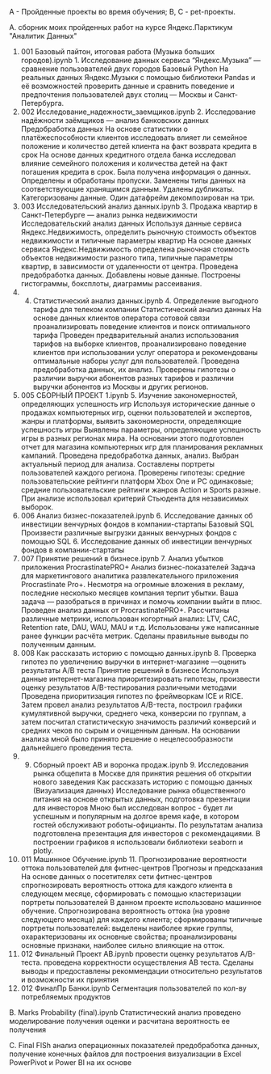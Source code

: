 А - Пройденные проекты во время обучения;
B, C - pet-проекты.

А. сборник моих пройденных работ на курсе Яндекс.Парктикум "Аналитик Данных"

1. 001 Базовый пайтон, итоговая работа (Музыка больших городов).ipynb	1. Исследование данных сервиса “Яндекс.Музыка” — сравнение пользователей двух городов	Базовый Python	На реальных данных Яндекс.Музыки c помощью библиотеки Pandas и её возможностей проверить данные и сравнить поведение и предпочтения пользователей двух столиц — Москвы и Санкт-Петербурга.	
2. 002 Исследование_надежности_заемщиков.ipynb	2. Исследование надёжности заёмщиков — анализ банковских данных	Предобработка данных	На основе статистики о платёжеспособности клиентов исследовать влияет ли семейное положение и количество детей клиента на факт возврата кредита в срок	На основе данных кредитного отдела банка исследовал влияние семейного положения и количества детей на факт погашения кредита в срок. Была получена информация о данных. Определены и обработаны пропуски. Заменены типы данных на соответствующие хранящимся данным. Удалены дубликаты. Категоризованы данные. Один датафрейм декомпозирован на три.
3. 003 Исследовательский анализ данных.ipynb	3. Продажа квартир в Санкт-Петербурге — анализ рынка недвижимости	Исследовательский анализ данных	Используя данные сервиса Яндекс.Недвижимость, определить рыночную стоимость объектов недвижимости и типичные параметры квартир	На основе данных сервиса Яндекс.Недвижимость определена рыночная стоимость объектов недвижимости разного типа, типичные параметры квартир, в зависимости от удаленности от центра. Проведена предобработка данных. Добавлены новые данные. Построены гистограммы, боксплоты, диаграммы рассеивания.
4. 004. Статистический анализ данных.ipynb	4. Определение выгодного тарифа для телеком компании	Статистический анализ данных	На основе данных клиентов оператора сотовой связи проанализировать поведение клиентов и поиск оптимального тарифа	Проведен предварительный анализ использования тарифов на выборке клиентов, проанализировано поведение клиентов при использовании услуг оператора и рекомендованы оптимальные наборы услуг для пользователей. Проведена предобработка данных, их анализ. Проверены гипотезы о различии выручки абонентов разных тарифов и различии выручки абонентов из Москвы и других регионов.
5. 005 СБОРНЫЙ ПРОЕКТ 1.ipynb	5. Изучение закономерностей, определяющих успешность игр		Используя исторические данные о продажах компьютерных игр, оценки пользователей и экспертов, жанры и платформы, выявить закономерности, определяющие успешность игры	Выявлены параметры, определяющие успешность игры в разных регионах мира. На основании этого подготовлен отчет для магазина компьютерных игр для планирования рекламных кампаний. Проведена предобработка данных, анализ. Выбран актуальный период для анализа. Составлены портреты пользователей каждого региона. Проверены гипотезы: средние пользовательские рейтинги платформ Xbox One и PC одинаковые; средние пользовательские рейтинги жанров Action и Sports разные. При анализе использовал критерий Стьюдента для независимых выборок.
6. 006 Анализ бизнес-показателей.ipynb	6. Исследование данных об инвестиции венчурных фондов в компании-стартапы	Базовый SQL	Произвести различные выгрузки данных венчурных фондов с помощью SQL	6. Исследование данных об инвестиции венчурных фондов в компании-стартапы
7. 007 Принятие решений в бизнесе.ipynb	7. Анализ убытков приложения ProcrastinatePRO+	Анализ бизнес-показателей	Задача для маркетингового аналитика развлекательного приложения Procrastinate Pro+. Несмотря на огромные вложения в рекламу, последние несколько месяцев компания терпит убытки. Ваша задача — разобраться в причинах и помочь компании выйти в плюс.	Проведен анализ данных от ProcrastinatePRO+. Рассчитаны различные метрики, использован когортный анализ: LTV, CAC, Retention rate, DAU, WAU, MAU и т.д. Использованы уже написанные ранее функции расчёта метрик. Сделаны правильные выводы по полученным данным.
8. 008 Как рассказать историю с помощью данных.ipynb	8. Проверка гипотез по увеличению выручки в интернет-магазине —оценить результаты A/B теста	Принятие решений в бизнесе	Используя данные интернет-магазина приоритезировать гипотезы, произвести оценку результатов A/B-тестирования различными методами	Проведена приоритизация гипотез по фреймворкам ICE и RICE. Затем провел анализ результатов A/B-теста, построил графики кумулятивной выручки, среднего чека, конверсии по группам, а затем посчитал статистическую значимость различий конверсий и средних чеков по сырым и очищенным данным. На основании анализа мной было принято решение о нецелесообразности дальнейшего проведения теста.
9. 009. Сборный проект АВ и воронка продаж.ipynb	9. Исследования рынка общепита в Москве для принятия решения об открытии нового заведения	Как рассказать историю с помощью данных (Визуализация данных)	Исследование рынка общественного питания на основе открытых данных, подготовка презентации для инвесторов	Мною был исследован вопрос - будет ли успешным и популярным на долгое время кафе, в котором гостей обслуживают роботы-официанты. По результатам анализа подготовлена презентация для инвесторов с рекомендациями. В построении графиков я использовали библиотеки seaborn и plotly. 
10. 011 Машинное Обучение.ipynb	11. Прогнозирование вероятности оттока пользователей для фитнес-центров	Прогнозы и предсказания	На основе данных о посетителях сети фитнес-центров спрогнозировать вероятность оттока для каждого клиента в следующем месяце, сформировать с помощью кластеризации портреты пользователей	В данном проекте использовано машинное обучение. Спрогнозирована вероятность оттока (на уровне следующего месяца) для каждого клиента; сформированы типичные портреты пользователей: выделены наиболее яркие группы, охарактеризованы их основные свойства; проанализированы основные признаки, наиболее сильно влияющие на отток.
11. 012 Финальный Проект AB.ipynb		провести оценку результатов A/B-теста.		проведена корректности осуществления АВ теста. Сделаны выводы и предоставлены рекоммендации относительно результатов и возможности их принятия
12. 012 ФиналПр Банки.ipynb	Сегментация пользователей по кол-ву потребляемых продуктов		
	
B. Marks Probability (final).ipynb	Статистический анализ			проведено моделирование получения оценки и расчитана вероятность ее получения

C. Final FlSh	анализ операционных показателей		предобработка данных, получение конечных файлов для построения визуализации в Excel PowerPivot и Power BI на их основе	
